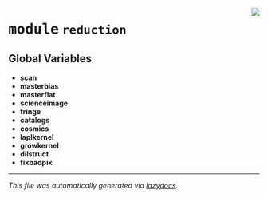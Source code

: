<!-- markdownlint-disable -->

<a href="https://github.com/Schwarzam/MAR/blob/master/mar/mar/reduction/__init__.py#L0"><img align="right" style="float:right;" src="https://img.shields.io/badge/-source-cccccc?style=flat-square"></a>

# <kbd>module</kbd> `reduction`




**Global Variables**
---------------
- **scan**
- **masterbias**
- **masterflat**
- **scienceimage**
- **fringe**
- **catalogs**
- **cosmics**
- **laplkernel**
- **growkernel**
- **dilstruct**
- **fixbadpix**




---

_This file was automatically generated via [lazydocs](https://github.com/ml-tooling/lazydocs)._
